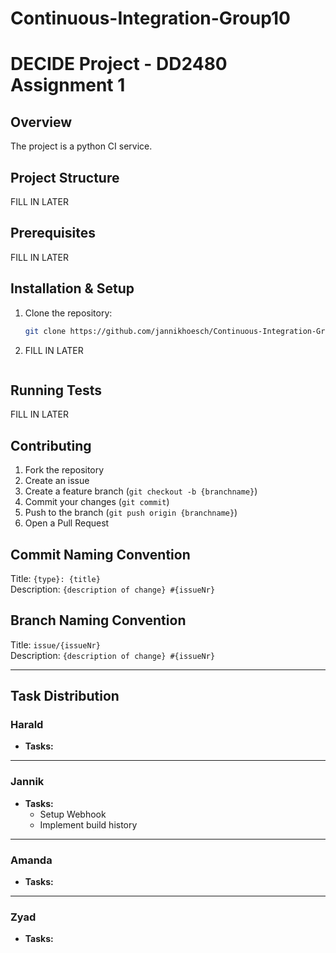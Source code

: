 # Continuous-Integration-Group10

# DECIDE Project - DD2480 Assignment 1

## Overview

The project is a python CI service.

## Project Structure

FILL IN LATER

## Prerequisites

FILL IN LATER

## Installation & Setup

1. Clone the repository:
   ```sh
   git clone https://github.com/jannikhoesch/Continuous-Integration-Group10.git
   ```
2. FILL IN LATER

   ```

   ```

## Running Tests

FILL IN LATER

## Contributing

1. Fork the repository
2. Create an issue
3. Create a feature branch (`git checkout -b {branchname}`)
4. Commit your changes (`git commit`)
5. Push to the branch (`git push origin {branchname}`)
6. Open a Pull Request

## Commit Naming Convention

Title: `{type}: {title}`  
Description: `{description of change} #{issueNr}`

## Branch Naming Convention

Title: `issue/{issueNr}`  
Description: `{description of change} #{issueNr}`

---

## Task Distribution

### **Harald**

- **Tasks:**

---

### **Jannik**

- **Tasks:**
  - Setup Webhook
  - Implement build history

---

### **Amanda**

- **Tasks:**

---

### **Zyad**

- **Tasks:**
